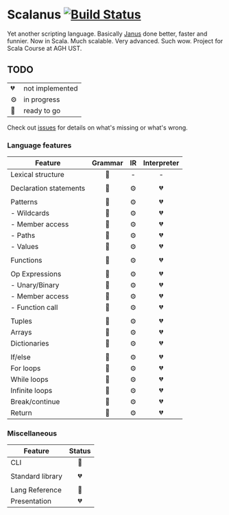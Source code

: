 # Scalanus [![Build Status](https://travis-ci.org/mkaput/scalanus.svg?branch=master)](https://travis-ci.org/mkaput/scalanus)

Yet another scripting language. Basically [Janus](https://github.com/mkaput/janus) done better, faster and funnier. Now in Scala. Much scalable. Very advanced. Such wow. Project for Scala Course at AGH UST.

## TODO

| | |
|---|---|
| 💔 | not implemented |
| ⚙️ | in progress |
| 🎉 | ready to go |

Check out [issues](https://github.com/mkaput/scalanus/issues) for details on what's missing or what's wrong.

### Language features

| Feature | Grammar | IR  | Interpreter |
|---------|:-------:|:---:|:-----------:|
| Lexical structure       | 🎉 | - | - |
| | | | |
| Declaration statements  | 🎉 | ⚙️ | 💔 |
| | | | |
| Patterns                | 🎉 | ⚙️ | 💔 |
| - Wildcards             | 🎉 | ⚙️ | 💔 |
| - Member access         | 🎉 | ⚙️ | 💔 |
| - Paths                 | 🎉 | ⚙️ | 💔 |
| - Values                | 🎉 | ⚙️ | 💔 |
| | | | |
| Functions               | 🎉 | ⚙️ | 💔 |
| | | | |
| Op Expressions          | 🎉 | ⚙️ | 💔 |
| - Unary/Binary          | 🎉 | ⚙️ | 💔 |
| - Member access         | 🎉 | ⚙️ | 💔 |
| - Function call         | 🎉 | ⚙️ | 💔 |
| | | | |
| Tuples                  | 🎉 | ⚙️ | 💔 |
| Arrays                  | 🎉 | ⚙️ | 💔 |
| Dictionaries            | 🎉 | ⚙️ | 💔 |
| | | | |
| If/else                 | 🎉 | ⚙️ | 💔 |
| For loops               | 🎉 | ⚙️ | 💔 |
| While loops             | 🎉 | ⚙️ | 💔 |
| Infinite loops          | 🎉 | ⚙️ | 💔 |
| Break/continue          | 🎉 | ⚙️ | 💔 |
| Return                  | 🎉 | ⚙️ | 💔 |

### Miscellaneous

| Feature          | Status |
|------------------|:------:|
| CLI              | 🎉 |
| | | | |
| Standard library | 💔 |
| | | | |
| Lang Reference   | 🎉 |
| Presentation     | 💔 |
